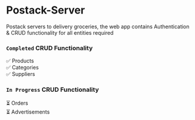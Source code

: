 # Postack-Server
Postack servers to delivery groceries, the web app contains Authentication & CRUD functionality for all entities required
### `Completed` CRUD Functionality
✅ Products <br>
✅ Categories <br>
✅ Suppliers <br>

### `In Progress` CRUD Functionality 
⏳ Orders <br>
⏳ Advertisements <br>
